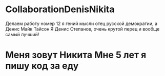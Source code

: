 # CollaborationDenisNikita
Делаем работу номер 12 я гений мысли отец русской демократии, а Денис Майк Тайсон
Я Денис Степанов, очень крутой перец и вообще самый лучший!

# Меня зовут Никита Мне 5 лет я пишу код за еду 
